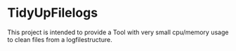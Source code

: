 # TidyUpFilelogs

This project is intended to provide a Tool with very small cpu/memory usage to clean files from a logfilestructure.
